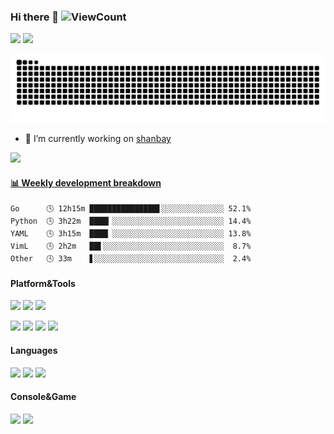 ### Hi there 👋 ![ViewCount](https://views.whatilearened.today/views/github/sljeff/sljeff.svg)

![](http://www.nyan.cat/cats/mexinyan.gif)
![](http://www.nyan.cat/cats/easter.gif)

![github contribution grid snake animation](https://raw.githubusercontent.com/sljeff/sljeff/output/github-contribution-grid-snake.svg)

- 🔭 I’m currently working on [shanbay](https://www.shanbay.com)

![](https://github-readme-stats.vercel.app/api?username=sljeff)

<!-- waka-box start -->
#### <a href="https://gist.github.com/71273c536e134e0906f5d6a7f47795ca" target="_blank">📊 Weekly development breakdown</a>
```text
Go      🕓 12h15m ███████████████▋░░░░░░░░░░░░░░ 52.1%
Python  🕓 3h22m  ████▎░░░░░░░░░░░░░░░░░░░░░░░░░ 14.4%
YAML    🕓 3h15m  ████▏░░░░░░░░░░░░░░░░░░░░░░░░░ 13.8%
VimL    🕓 2h2m   ██▌░░░░░░░░░░░░░░░░░░░░░░░░░░░  8.7%
Other   🕓 33m    ▋░░░░░░░░░░░░░░░░░░░░░░░░░░░░░  2.4%
```
<!-- Powered by https://github.com/YouEclipse/waka-box-go . -->
<!-- waka-box end -->

#### Platform&Tools

[![](https://img.shields.io/badge/macOS-Catalina-d0d1d4?style=flat-square&logo=Apple)](<[https://](https://www.apple.com/macos/catalina/)>)
[![](https://img.shields.io/badge/Ubuntu-18.04%20LTS-E95420?style=flat-square&logo=Ubuntu)](https://ubuntu.com/)
[![](https://img.shields.io/badge/Windows-10-2376bc?style=flat-square&logo=windows&logoColor=ffffff)](https://www.microsoft.com/windows/get-windows-10)

[![](https://img.shields.io/badge/-neovim-57A143?style=flat-square&logo=neovim&logoColor=ffffff)](https://neovim.io/)
[![](https://img.shields.io/badge/-kubernetes-326CE5?style=flat-square&logo=kubernetes&logoColor=ffffff)](https://kubernetes.io/)
[![](https://img.shields.io/badge/-Docker-2496ED?style=flat-square&logo=docker&logoColor=ffffff)](https://www.docker.com/)
[![](https://img.shields.io/badge/-electron-47848F?style=flat-square&logo=electron&logoColor=ffffff)](https://www.electronjs.org/)

#### Languages

[![](https://img.shields.io/badge/-python-3776AB?style=flat-square&logo=python&logoColor=ffffff)](https://www.python.org/)
[![](https://img.shields.io/badge/-go-00ADD8?style=flat-square&logo=go&logoColor=ffffff)](https://golang.org/)
[![](https://img.shields.io/badge/-javascript-F7DF1E?style=flat-square&logo=javascript&logoColor=ffffff)](https://www.javascript.com/)

#### Console&Game

[![](https://img.shields.io/badge/-PlayStation%205-eeeeee?style=flat-square&logo=playstation5&logoColor=000000)](https://psnine.com/psnid/sljeff)
[![](https://img.shields.io/badge/Steam-171a21?style=flat-square&logo=steam&logoColor=ffffff)](https://steamcommunity.com/id/kindjeff)
